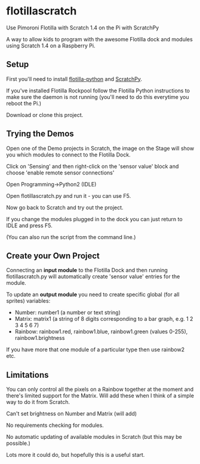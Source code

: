 # flotillascratch
Use Pimoroni Flotilla with Scratch 1.4 on the Pi with ScratchPy

A way to allow kids to program with the awesome Flotilla dock and modules using Scratch 1.4 on a Raspberry Pi.

## Setup

First you'll need to install [flotilla-python](https://github.com/pimoroni/flotilla-python/) and [ScratchPy](https://github.com/pilliq/scratchpy).

If you've installed Flotilla Rockpool follow the Flotilla Python instructions to make sure the daemon is not running (you'll need to do this everytime you reboot the Pi.)

Download or clone this project. 

## Trying the Demos

Open one of the Demo projects in Scratch, the image on the Stage will show you which modules to connect to the Flotilla Dock. 

Click on 'Sensing' and then right-click on the 'sensor value' block and choose 'enable remote sensor connections'

Open Programming->Python2 (IDLE)

Open flotillascratch.py and run it - you can use F5. 

Now go back to Scratch and try out the project. 

If you change the modules plugged in to the dock you can just return to IDLE and press F5. 

(You can also run the script from the command line.)

## Create your Own Project

Connecting an **input module** to the Flotilla Dock and then running flotillascratch.py will automatically create 'sensor value' entries for the module. 

To update an **output module** you need to create specific global (for all sprites) variables:
+ Number: number1 (a number or text string)
+ Matrix: matrix1 (a string of 8 digits corresponding to a bar graph, e.g. 1 2 3 4 5 6 7)
+ Rainbow: rainbow1.red, rainbow1.blue, rainbow1.green (values 0-255), rainbow1.brightness

If you have more that one module of a particular type then use rainbow2 etc. 

## Limitations

You can only control all the pixels on a Rainbow together at the moment and there's limited support for the Matrix. Will add these when I think of a simple way to do it from Scratch. 

Can't set brightness on Number and Matrix (will add)

No requirements checking for modules. 

No automatic updating of available modules in Scratch (but this may be possible.)

Lots more it could do, but hopefully this is a useful start. 


